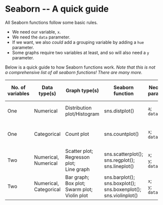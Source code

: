 # Seaborn -- A quick guide
All Seaborn functions follow some basic rules. 

* We need our variable, `x`.
* We need the `data` parameter. 
* If we want, we also *could* add a grouping variable by adding a `hue` parameter.
* Some graphs require two variables at least, and so will also need a `y` parameter. 

Below is a quick guide to how Seaborn functions work. *Note that this is not a comprehensive list of all seaborn functions! There are many more.*

|No. of variables|Data type(s)|Graph type(s)|Seaborn function|Necessary parameters|Interesting optional parameters |
| --- | --- | --- | --- | --- | --- |
| One | Numerical | Distribution plot/Histogram | sns.distplot() | `a`; <br>`data` | `hue`; <br> `kde`; <br> `bins`; |
| One | Categorical | Count plot | sns.countplot() | `x`; <br>`data` | `hue`; <br> `dodge`; <br> `y` (instead of `x`) |
| Two | Numerical, Numerical | Scatter plot; <br> Regresson plot; <br> Line graph| sns.scatterplot(); <br> sns.regplot(); sns.lineplot() | `x`; <br> `y`;<br>`data` | `hue`; <br>`size`; <br>`color`; <br>`palette` |
| Two | Numerical, Categorical | Bar graph; <br> Box plot; <br> Swarm plot; <br> Violin plot | sns.barplot(); <br> sns.boxplot(); <br> sns.boxenplot(); <br> sns.violinplot() | `x`; <br>`y`; <br>`data` | `hue`; <br> `dodge`; <br>`color`; <br>`palette`  | asda | 

